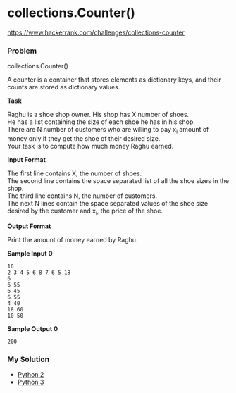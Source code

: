 # collections.Counter()

https://www.hackerrank.com/challenges/collections-counter

### Problem

collections.Counter()   

A counter is a container that stores elements as dictionary keys, and their counts are stored as dictionary values.

**Task** 

Raghu is a shoe shop owner. His shop has X number of shoes.   
He has a list containing the size of each shoe he has in his shop.   
There are N number of customers who are willing to pay x<sub>i</sub> amount of money only if they get the shoe of their desired size.  
Your task is to compute how much money Raghu earned.

**Input Format**

The first line contains X, the number of shoes.   
The second line contains the space separated list of all the shoe sizes in the shop.  
The third line contains N, the number of customers.   
The next N lines contain the space separated values of the shoe size desired by the customer and x<sub>i</sub>, the price of the shoe.

**Output Format**

Print the amount of money earned by Raghu.

**Sample Input 0**

```
10
2 3 4 5 6 8 7 6 5 18
6
6 55
6 45
6 55
4 40
18 60
10 50
````

**Sample Output 0**

```
200
```

### My Solution

- [Python 2](python2.py)
- [Python 3](python3.py)